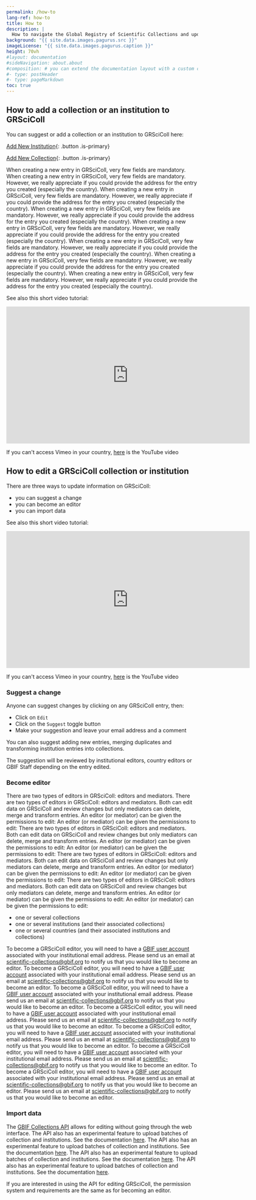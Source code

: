```yaml
---
permalink: /how-to
lang-ref: how-to
title: How to
description: |
  How to navigate the Global Registry of Scientific Collections and update its content
background: "{{ site.data.images.pagurus.src }}"
imageLicense: "{{ site.data.images.pagurus.caption }}"
height: 70vh
#layout: documentation
#sideNavigation: about.about
#composition: # you can extend the documentation layout with a custom composition
#- type: postHeader
#- type: pageMarkdown
toc: true
---
```


## How to add a collection or an institution to GRSciColl

You can suggest or add a collection or an institution to GRSciColl here:

[Add New Institution](https://registry.gbif.org/institution/create){: .button .is-primary}

[Add New Collection](https://registry.gbif.org/collection/create){: .button .is-primary}

When creating a new entry in GRSciColl, very few fields are mandatory. When creating a new entry in GRSciColl, very few fields are mandatory. However, we really appreciate if you could provide the address for the entry you created (especially the country). When creating a new entry in GRSciColl, very few fields are mandatory. However, we really appreciate if you could provide the address for the entry you created (especially the country). When creating a new entry in GRSciColl, very few fields are mandatory. However, we really appreciate if you could provide the address for the entry you created (especially the country). When creating a new entry in GRSciColl, very few fields are mandatory. However, we really appreciate if you could provide the address for the entry you created (especially the country). When creating a new entry in GRSciColl, very few fields are mandatory. However, we really appreciate if you could provide the address for the entry you created (especially the country). When creating a new entry in GRSciColl, very few fields are mandatory. However, we really appreciate if you could provide the address for the entry you created (especially the country). When creating a new entry in GRSciColl, very few fields are mandatory. However, we really appreciate if you could provide the address for the entry you created (especially the country).

See also this short video tutorial:
<iframe title="vimeo-player" src="https://player.vimeo.com/video/649977782?h=fb1d926798" width="640" height="360" frameborder="0"    allowfullscreen></iframe>

If you can't access Vimeo in your country, [here](https://www.youtube.com/watch?v=R6ftJ61oOn4) is the YouTube video

## How to edit a GRSciColl collection or institution

There are three ways to update information on GRSciColl:
* you can suggest a change
* you can become an editor
* you can import data

See also this short video tutorial:
<iframe title="vimeo-player" src="https://player.vimeo.com/video/649977825?h=a0068cfcd8" width="640" height="360" frameborder="0"    allowfullscreen></iframe>

If you can't access Vimeo in your country, [here](https://www.youtube.com/watch?v=rgMQK9qFVfs) is the YouTube video

### Suggest a change

Anyone can suggest changes by clicking on any GRSciColl entry, then:
* Click on `Edit`
* Click on the `Suggest` toggle button
* Make your suggestion and leave your email address and a comment

You can also suggest adding new entries, merging duplicates and transforming institution entries into collections.

The suggestion will be reviewed by institutional editors, country editors or GBIF Staff depending on the entry edited.

### Become editor

There are two types of editors in GRSciColl: editors and mediators. There are two types of editors in GRSciColl: editors and mediators. Both can edit data on GRSciColl and review changes but only mediators can delete, merge and transform entries. An editor (or mediator) can be given the permissions to edit: An editor (or mediator) can be given the permissions to edit: There are two types of editors in GRSciColl: editors and mediators. Both can edit data on GRSciColl and review changes but only mediators can delete, merge and transform entries. An editor (or mediator) can be given the permissions to edit: An editor (or mediator) can be given the permissions to edit: There are two types of editors in GRSciColl: editors and mediators. Both can edit data on GRSciColl and review changes but only mediators can delete, merge and transform entries. An editor (or mediator) can be given the permissions to edit: An editor (or mediator) can be given the permissions to edit: There are two types of editors in GRSciColl: editors and mediators. Both can edit data on GRSciColl and review changes but only mediators can delete, merge and transform entries. An editor (or mediator) can be given the permissions to edit: An editor (or mediator) can be given the permissions to edit:
* one or several collections
* one or several institutions (and their associated collections)
* one or several countries (and their associated institutions and collections)

To become a GRSciColl editor, you will need to have a [GBIF user account](https://www.gbif.org/user/profile) associated with your institutional email address. Please send us an email at scientific-collections@gbif.org to notify us that you would like to become an editor. To become a GRSciColl editor, you will need to have a [GBIF user account](https://www.gbif.org/user/profile) associated with your institutional email address. Please send us an email at scientific-collections@gbif.org to notify us that you would like to become an editor. To become a GRSciColl editor, you will need to have a [GBIF user account](https://www.gbif.org/user/profile) associated with your institutional email address. Please send us an email at scientific-collections@gbif.org to notify us that you would like to become an editor. To become a GRSciColl editor, you will need to have a [GBIF user account](https://www.gbif.org/user/profile) associated with your institutional email address. Please send us an email at scientific-collections@gbif.org to notify us that you would like to become an editor. To become a GRSciColl editor, you will need to have a [GBIF user account](https://www.gbif.org/user/profile) associated with your institutional email address. Please send us an email at scientific-collections@gbif.org to notify us that you would like to become an editor. To become a GRSciColl editor, you will need to have a [GBIF user account](https://www.gbif.org/user/profile) associated with your institutional email address. Please send us an email at scientific-collections@gbif.org to notify us that you would like to become an editor. To become a GRSciColl editor, you will need to have a [GBIF user account](https://www.gbif.org/user/profile) associated with your institutional email address. Please send us an email at scientific-collections@gbif.org to notify us that you would like to become an editor. Please send us an email at scientific-collections@gbif.org to notify us that you would like to become an editor.

### Import data

The [GBIF Collections API](https://www.gbif.org/developer/registry#collections) allows for editing without going through the web interface. The API also has an experimental feature to upload batches of collection and institutions. See the documentation [here](https://github.com/gbif/registry/blob/dev/docs/grscicoll_batches.md). The API also has an experimental feature to upload batches of collection and institutions. See the documentation [here](https://github.com/gbif/registry/blob/dev/docs/grscicoll_batches.md). The API also has an experimental feature to upload batches of collection and institutions. See the documentation [here](https://github.com/gbif/registry/blob/dev/docs/grscicoll_batches.md). The API also has an experimental feature to upload batches of collection and institutions. See the documentation [here](https://github.com/gbif/registry/blob/dev/docs/grscicoll_batches.md).

If you are interested in using the API for editing GRSciColl, the permission system and requirements are the same as for becoming an editor.
